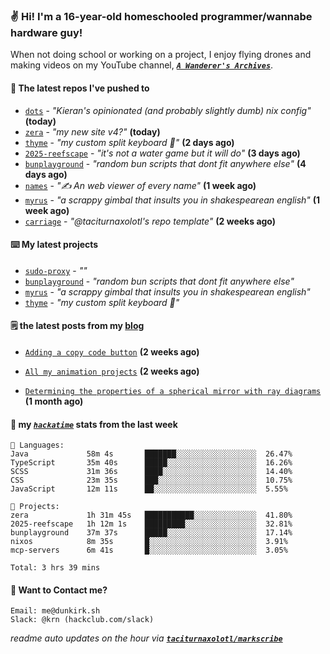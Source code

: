 ### ✌️ Hi! I'm a 16-year-old homeschooled programmer/wannabe hardware guy!

When not doing school or working on a project, I enjoy flying drones and making videos on my YouTube channel, [**_`A Wanderer's Archives`_**](https://youtube.com/@wanderer.archives).

#### 👷 The latest repos I've pushed to

- [`dots`](https://github.com/taciturnaxolotl/dots) - _"Kieran's opinionated (and probably slightly dumb) nix config"_ **(today)**
- [`zera`](https://github.com/taciturnaxolotl/zera) - _"my new site v4?"_ **(today)**
- [`thyme`](https://github.com/taciturnaxolotl/thyme) - _"my custom split keyboard 🫶"_ **(2 days ago)**
- [`2025-reefscape`](https://github.com/df1317/2025-reefscape) - _"it's not a water game but it will do"_ **(3 days ago)**
- [`bunplayground`](https://github.com/taciturnaxolotl/bunplayground) - _"random bun scripts that dont fit anywhere else"_ **(4 days ago)**
- [`names`](https://github.com/aramshiva/names) - _"✍️ An web viewer of every name"_ **(1 week ago)**
- [`myrus`](https://github.com/taciturnaxolotl/myrus) - _"a scrappy gimbal that insults you in shakespearean english"_ **(1 week ago)**
- [`carriage`](https://github.com/taciturnaxolotl/carriage) - _"@taciturnaxolotl's repo template"_ **(2 weeks ago)**

#### ⌨️ My latest projects

- [`sudo-proxy`](https://github.com/taciturnaxolotl/sudo-proxy) - _""_
- [`bunplayground`](https://github.com/taciturnaxolotl/bunplayground) - _"random bun scripts that dont fit anywhere else"_
- [`myrus`](https://github.com/taciturnaxolotl/myrus) - _"a scrappy gimbal that insults you in shakespearean english"_
- [`thyme`](https://github.com/taciturnaxolotl/thyme) - _"my custom split keyboard 🫶"_

#### 🗒️ the latest posts from my [blog](https://dunkirk.sh)

- [`Adding a copy code button`](https://dunkirk.sh/blog/adding-a-copy-button/) **(2 weeks ago)**

- [`All my animation projects`](https://dunkirk.sh/blog/my-animations/) **(2 weeks ago)**

- [`Determining the properties of a spherical mirror with ray diagrams`](https://dunkirk.sh/blog/spherical-ray-diagrams/) **(1 month ago)**



#### 📡 my [_`hackatime`_](https://waka.hackclub.com) stats from the last week

```text
💾 Languages:
Java             58m 4s       ███████░░░░░░░░░░░░░░░░░░  26.47%
TypeScript       35m 40s      █████░░░░░░░░░░░░░░░░░░░░  16.26%
SCSS             31m 36s      ████░░░░░░░░░░░░░░░░░░░░░  14.40%
CSS              23m 35s      ███░░░░░░░░░░░░░░░░░░░░░░  10.75%
JavaScript       12m 11s      ██░░░░░░░░░░░░░░░░░░░░░░░  5.55%

💼 Projects:
zera             1h 31m 45s   ███████████░░░░░░░░░░░░░░  41.80%
2025-reefscape   1h 12m 1s    █████████░░░░░░░░░░░░░░░░  32.81%
bunplayground    37m 37s      █████░░░░░░░░░░░░░░░░░░░░  17.14%
nixos            8m 35s       █░░░░░░░░░░░░░░░░░░░░░░░░  3.91%
mcp-servers      6m 41s       █░░░░░░░░░░░░░░░░░░░░░░░░  3.05%

Total: 3 hrs 39 mins
```

#### 📮 Want to Contact me?

```text
Email: me@dunkirk.sh
Slack: @krn (hackclub.com/slack)
```

_readme auto updates on the hour via [**`taciturnaxolotl/markscribe`**](https://github.com/taciturnaxolotl/markscribe)_
